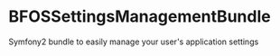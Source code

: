 BFOSSettingsManagementBundle
============================

Symfony2 bundle to easily manage your user's application settings